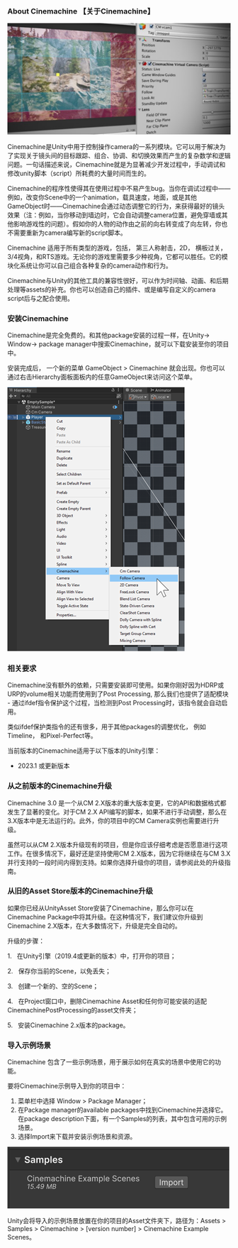 ### About Cinemachine 【关于Cinemachine】
![Cinemachine](../Figures/AboutCinemachine/Cinemachine_Intro.png)

Cinemachine是Unity中用于控制操作camera的一系列模块。它可以用于解决为了实现关于镜头间的目标跟踪、组合、协调、和切换效果而产生的复杂数学和逻辑问题。一句话描述来说，Cinemachine就是为显著减少开发过程中，手动调试和修改unity脚本（script）所耗费的大量时间而生的。

Cinemachine的程序性使得其在使用过程中不易产生bug。当你在调试过程中——例如，改变你Scene中的一个animation，载具速度，地面，或是其他GameObject时——Cinemachine会通过动态调整它的行为，来获得最好的镜头效果（注：例如，当你移动到墙边时，它会自动调整camera位置，避免穿墙或其他影响游戏性的问题）。假如你的人物的动作由之前的向右转变成了向左转，你也不需要重新为camera编写新的script脚本。

Cinemachine 适用于所有类型的游戏，包括， 第三人称射击，2D， 横板过关，3/4视角，和RTS游戏。无论你的游戏里需要多少种视角，它都可以胜任。它的模块化系统让你可以自己组合各种复杂的camera动作和行为。

Cinemachine与Unity的其他工具的兼容性很好，可以作为时间轴、动画、和后期处理等assets的补充。你也可以创造自己的插件、或是编写自定义的camera script后与之配合使用。



### 安装Cinemachine

Cinemachine是完全免费的。和其他package安装的过程一样，在Unity-> Window-> package manager中搜索Cinemachine，就可以下载安装至你的项目中。

安装完成后， 一个新的菜单 GameObject > Cinemachine 就会出现。你也可以通过右击Hierarchy面板面板内的任意GameObject来访问这个菜单。

![通过Hierarchy面板访问Cinemachine菜单](../Figures/AboutCinemachine/access-through-hierarchy.png)

### 相关要求
Cinemachine没有额外的依赖，只需要安装即可使用。如果你刚好因为HDRP或URP的volume相关功能而使用到了Post Processing, 那么我们也提供了适配模块 - 通过ifdef指令保护这个过程，当检测到Post Processing时，该指令就会自动启用。

类似ifdef保护类指令的还有很多，用于其他packages的调整优化， 例如Timeline， 和Pixel-Perfect等。

当前版本的Cinemachine适用于以下版本的Unity引擎：

- 2023.1 或更新版本

### 从之前版本的Cinemachine升级
Cinemachine 3.0 是一个从CM 2.X版本的重大版本变更，它的API和数据格式都发生了显著的变化。对于CM 2.X API编写的脚本，如果不进行手动调整，那么在3.X版本中是无法运行的。此外，你的项目中的CM Camera实例也需要进行升级。

虽然可以从CM 2.X版本升级现有的项目，但是你应该仔细考虑是否愿意进行这项工作。在很多情况下，最好还是坚持使用CM 2.X版本，因为它将继续在与CM 3.X并行支持的一段时间内得到支持。如果你选择升级你的项目，请参阅此处的升级指南。

### 从旧的Asset Store版本的Cinemachine升级
如果你已经从UnityAsset Store安装了Cinemachine，那么你可以在Cinemachine Package中将其升级。在这种情况下，我们建议你升级到Cinemachine 2.X版本，在大多数情况下，升级是完全自动的。

升级的步骤：

1.   在Unity引擎（2019.4或更新的版本）中，打开你的项目；

2.   保存你当前的Scene，以免丢失；

3.   创建一个新的、空的Scene；

4.   在Project窗口中，删除Cinemachine Asset和任何你可能安装的适配CinemachinePostProcessing的asset文件夹；

5.   安装Cinemachine 2.x版本的package。

### 导入示例场景
Cinemachine 包含了一些示例场景，用于展示如何在真实的场景中使用它的功能。

要将Cinemachine示例导入到你的项目中：

1. 菜单栏中选择 Window > Package Manager；
2. 在Package manager的available packages中找到Cinemachine并选择它。 在package description下面，有一个Samples的列表，其中包含可用的示例场景。
3. 选择Import来下载并安装示例场景和资源。 

![Import Samples示例](../Figures/AboutCinemachine/import_samples.png)

Unity会将导入的示例场景放置在你的项目的Asset文件夹下，路径为：Assets > Samples > Cinemachine > [version number] > Cinemachine Example Scenes。
